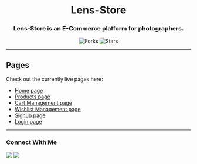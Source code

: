 <div align="center">

# Lens-Store

### Lens-Store is an E-Commerce platform for photographers.

![Forks](https://img.shields.io/github/forks/devananth/Lens-Store)
![Stars](https://img.shields.io/github/stars/devananth/Lens-Store)

</div>

---

## Pages

Check out the currently live pages here:

- [Home page](https://lens-store.netlify.app/)
- [Products page](https://lens-store.netlify.app/productlisting/productlisting)
- [Cart Management page](https://lens-store.netlify.app/cart/cart)
- [Wishlist Management page](https://lens-store.netlify.app/wishlist/wishlist)
- [Signup page](https://lens-store.netlify.app/authentication/signup)
- [Login page](https://lens-store.netlify.app/authentication/login)

---

### Connect With Me

[![](https://img.shields.io/twitter/follow/devananthnkl?style=for-the-badge&logo=twitter)](https://twitter.com/devananthnkl)
[![](https://img.shields.io/badge/linkedin-%230077B5.svg?&style=for-the-badge&logo=linkedin&logoColor=white0e76a8)](https://www.linkedin.com/in/devananthnkl/)

